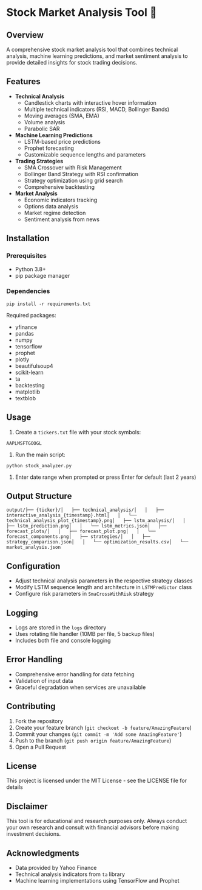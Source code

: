 # Stock Market Analysis Tool 🚀

## Overview

A comprehensive stock market analysis tool that combines technical analysis, machine learning predictions, and market sentiment analysis to provide detailed insights for stock trading decisions.

## Features

- **Technical Analysis**
  - Candlestick charts with interactive hover information
  - Multiple technical indicators (RSI, MACD, Bollinger Bands)
  - Moving averages (SMA, EMA)
  - Volume analysis
  - Parabolic SAR
- **Machine Learning Predictions**
  - LSTM-based price predictions
  - Prophet forecasting
  - Customizable sequence lengths and parameters
- **Trading Strategies**
  - SMA Crossover with Risk Management
  - Bollinger Band Strategy with RSI confirmation
  - Strategy optimization using grid search
  - Comprehensive backtesting
- **Market Analysis**
  - Economic indicators tracking
  - Options data analysis
  - Market regime detection
  - Sentiment analysis from news

## Installation

### Prerequisites

- Python 3.8+
- pip package manager

### Dependencies

```
pip install -r requirements.txt
```

Required packages:

- yfinance
- pandas
- numpy
- tensorflow
- prophet
- plotly
- beautifulsoup4
- scikit-learn
- ta
- backtesting
- matplotlib
- textblob

## Usage

1. Create a `tickers.txt` file with your stock symbols:

```
AAPLMSFTGOOGL
```

1. Run the main script:

```
python stock_analyzer.py
```

1. Enter date range when prompted or press Enter for default (last 2 years)

## Output Structure

```
output/├── {ticker}/│   ├── technical_analysis/│   │   ├── interactive_analysis_{timestamp}.html│   │   └── technical_analysis_plot_{timestamp}.png│   ├── lstm_analysis/│   │   ├── lstm_prediction.png│   │   └── lstm_metrics.json│   ├── forecast_plots/│   │   ├── forecast_plot.png│   │   └── forecast_components.png│   ├── strategies/│   │   ├── strategy_comparison.json│   │   └── optimization_results.csv│   └── market_analysis.json
```

## Configuration

- Adjust technical analysis parameters in the respective strategy classes
- Modify LSTM sequence length and architecture in `LSTMPredictor` class
- Configure risk parameters in `SmaCrossWithRisk` strategy

## Logging

- Logs are stored in the `logs` directory
- Uses rotating file handler (10MB per file, 5 backup files)
- Includes both file and console logging

## Error Handling

- Comprehensive error handling for data fetching
- Validation of input data
- Graceful degradation when services are unavailable

## Contributing

1. Fork the repository
1. Create your feature branch (`git checkout -b feature/AmazingFeature`)
1. Commit your changes (`git commit -m 'Add some AmazingFeature'`)
1. Push to the branch (`git push origin feature/AmazingFeature`)
1. Open a Pull Request

## License

This project is licensed under the MIT License - see the LICENSE file for details

## Disclaimer

This tool is for educational and research purposes only. Always conduct your own research and consult with financial advisors before making investment decisions.

## Acknowledgments

- Data provided by Yahoo Finance
- Technical analysis indicators from `ta` library
- Machine learning implementations using TensorFlow and Prophet

<br>
